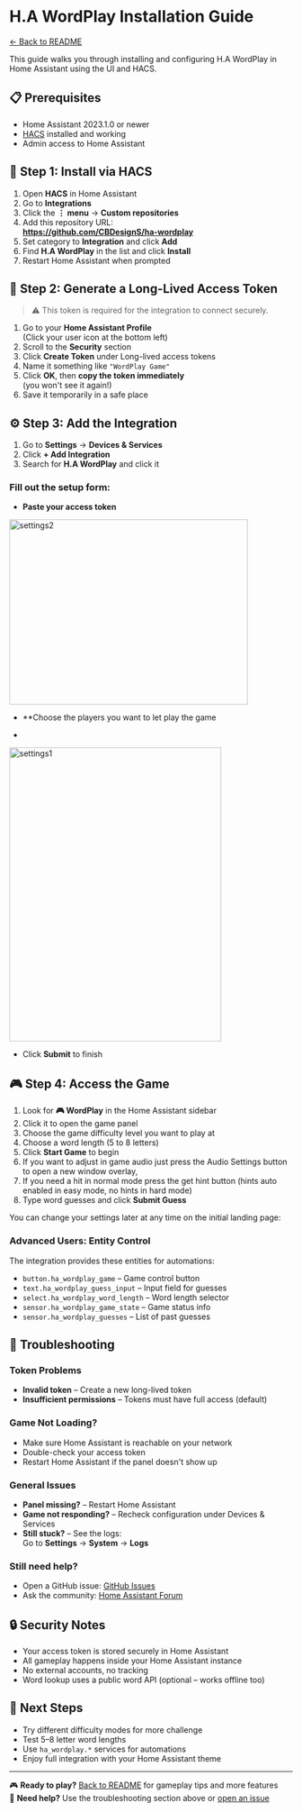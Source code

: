# H.A WordPlay Installation Guide

[← Back to README](README.md)

This guide walks you through installing and configuring H.A WordPlay in Home Assistant using the UI and HACS.

## 📋 Prerequisites

- Home Assistant 2023.1.0 or newer  
- [HACS](https://hacs.xyz/) installed and working  
- Admin access to Home Assistant

## 🚀 Step 1: Install via HACS

1. Open **HACS** in Home Assistant  
2. Go to **Integrations**  
3. Click the **⋮ menu** → **Custom repositories**  
4. Add this repository URL:  
   **https://github.com/CBDesignS/ha-wordplay**  
5. Set category to **Integration** and click **Add**  
6. Find **H.A WordPlay** in the list and click **Install**  
7. Restart Home Assistant when prompted

## 🔑 Step 2: Generate a Long-Lived Access Token

> ⚠️ This token is required for the integration to connect securely.

1. Go to your **Home Assistant Profile**  
   (Click your user icon at the bottom left)  
2. Scroll to the **Security** section  
3. Click **Create Token** under Long-lived access tokens  
4. Name it something like `"WordPlay Game"`  
5. Click **OK**, then **copy the token immediately**  
   (you won't see it again!)  
6. Save it temporarily in a safe place

## ⚙️ Step 3: Add the Integration

1. Go to **Settings** → **Devices & Services**  
2. Click **+ Add Integration**  
3. Search for **H.A WordPlay** and click it

### Fill out the setup form:

- **Paste your access token**

<img width="424" height="329" alt="settings2" src="https://github.com/user-attachments/assets/b0dd3548-d5c9-490b-a0e0-6eb79e9981ac" />

- **Choose the players you want to let play the game

- 
<img width="377" height="522" alt="settings1" src="https://github.com/user-attachments/assets/862f5896-20f7-467e-a954-ef533a04871c" />

- Click **Submit** to finish  

## 🎮 Step 4: Access the Game

1. Look for **🎮 WordPlay** in the Home Assistant sidebar  
2. Click it to open the game panel
3. Choose the game difficulty level you want to play at
4. Choose a word length (5 to 8 letters)  
5. Click **Start Game** to begin
6. If you want to adjust in game audio just press the Audio Settings button to open a new window overlay,
7. If you need a hit in normal mode press the get hint button (hints auto enabled in easy mode, no hints in hard mode)
8. Type word guesses and click **Submit Guess**


You can change your settings later at any time on the initial landing page:

### Advanced Users: Entity Control

The integration provides these entities for automations:

- `button.ha_wordplay_game` – Game control button  
- `text.ha_wordplay_guess_input` – Input field for guesses  
- `select.ha_wordplay_word_length` – Word length selector  
- `sensor.ha_wordplay_game_state` – Game status info  
- `sensor.ha_wordplay_guesses` – List of past guesses

## 🚨 Troubleshooting

### Token Problems

- **Invalid token** – Create a new long-lived token  
- **Insufficient permissions** – Tokens must have full access (default)

### Game Not Loading?

- Make sure Home Assistant is reachable on your network  
- Double-check your access token  
- Restart Home Assistant if the panel doesn't show up

### General Issues

- **Panel missing?** – Restart Home Assistant  
- **Game not responding?** – Recheck configuration under Devices & Services  
- **Still stuck?** – See the logs:  
  Go to **Settings** → **System** → **Logs**

### Still need help?

- Open a GitHub issue: [GitHub Issues](https://github.com/CBDesignS/ha-wordplay/issues)  
- Ask the community: [Home Assistant Forum](https://community.home-assistant.io/)

## 🔒 Security Notes

- Your access token is stored securely in Home Assistant  
- All gameplay happens inside your Home Assistant instance  
- No external accounts, no tracking  
- Word lookup uses a public word API (optional – works offline too)

## 🎯 Next Steps

- Try different difficulty modes for more challenge  
- Test 5–8 letter word lengths  
- Use `ha_wordplay.*` services for automations  
- Enjoy full integration with your Home Assistant theme

---

🎮 **Ready to play?** [Back to README](README.md) for gameplay tips and more features  
💬 **Need help?** Use the troubleshooting section above or [open an issue](https://github.com/CBDesignS/ha-wordplay/issues)
